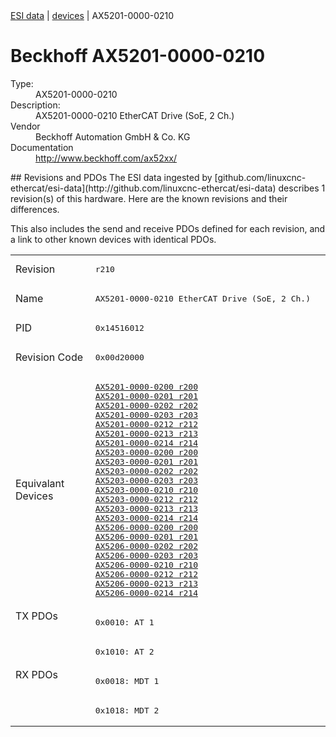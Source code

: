 <div class="nav"><a href="/esi-data">ESI data</a> | <a href="/esi-data/devices">devices</a> | AX5201-0000-0210</div>

#  Beckhoff AX5201-0000-0210

<dl>
  <dt>Type:</dt><dd>AX5201-0000-0210</dd>
  <dt>Description:</dt><dd>AX5201-0000-0210 EtherCAT Drive (SoE, 2 Ch.)</dd>
  <dt>Vendor</dt><dd>Beckhoff Automation GmbH & Co. KG</dd>
  <dt>Documentation</dt><dd><a href="http://www.beckhoff.com/ax52xx/">http://www.beckhoff.com/ax52xx/</a></dd>
</dl>
## Revisions and PDOs
The ESI data ingested by [github.com/linuxcnc-ethercat/esi-data](http://github.com/linuxcnc-ethercat/esi-data) describes 1 revision(s) of this hardware.  Here are the known revisions and their differences.

This also includes the send and receive PDOs defined for each revision, and a link to other known devices with identical PDOs.

<table>
<tr >
<td class="first">Revision</td>
<td ><pre>r210</pre></td>
</tr>
<tr >
<td class="first">Name</td>
<td ><pre>AX5201-0000-0210 EtherCAT Drive (SoE, 2 Ch.)</pre></td>
</tr>
<tr >
<td class="first">PID</td>
<td ><pre>0x14516012</pre></td>
</tr>
<tr >
<td class="first">Revision Code</td>
<td ><pre>0x00d20000</pre></td>
</tr>
<tr >
<td class="first">Equivalant Devices</td>
<td ><pre><a href="AX5201-0000-0200">AX5201-0000-0200 r200</a><br/><a href="AX5201-0000-0201">AX5201-0000-0201 r201</a><br/><a href="AX5201-0000-0202">AX5201-0000-0202 r202</a><br/><a href="AX5201-0000-0203">AX5201-0000-0203 r203</a><br/><a href="AX5201-0000-0212">AX5201-0000-0212 r212</a><br/><a href="AX5201-0000-0213">AX5201-0000-0213 r213</a><br/><a href="AX5201-0000-0214">AX5201-0000-0214 r214</a><br/><a href="AX5203-0000-0200">AX5203-0000-0200 r200</a><br/><a href="AX5203-0000-0201">AX5203-0000-0201 r201</a><br/><a href="AX5203-0000-0202">AX5203-0000-0202 r202</a><br/><a href="AX5203-0000-0203">AX5203-0000-0203 r203</a><br/><a href="AX5203-0000-0210">AX5203-0000-0210 r210</a><br/><a href="AX5203-0000-0212">AX5203-0000-0212 r212</a><br/><a href="AX5203-0000-0213">AX5203-0000-0213 r213</a><br/><a href="AX5203-0000-0214">AX5203-0000-0214 r214</a><br/><a href="AX5206-0000-0200">AX5206-0000-0200 r200</a><br/><a href="AX5206-0000-0201">AX5206-0000-0201 r201</a><br/><a href="AX5206-0000-0202">AX5206-0000-0202 r202</a><br/><a href="AX5206-0000-0203">AX5206-0000-0203 r203</a><br/><a href="AX5206-0000-0210">AX5206-0000-0210 r210</a><br/><a href="AX5206-0000-0212">AX5206-0000-0212 r212</a><br/><a href="AX5206-0000-0213">AX5206-0000-0213 r213</a><br/><a href="AX5206-0000-0214">AX5206-0000-0214 r214</a></pre></td>
</tr>
<tr class="txpdo pdosection">
<td class="first" rowspan=2 valign=top>TX PDOs</td>
<td><pre>0x0010: AT 1</pre></td>
<td></td>
</tr>
<tr class="txpdo pdosection">
<td ><pre>0x1010: AT 2</pre></td>
</tr>
<tr class="rxpdo pdosection">
<td class="first" rowspan=2 valign=top>RX PDOs</td>
<td><pre>0x0018: MDT 1</pre></td>
<td></td>
</tr>
<tr class="rxpdo pdosection">
<td ><pre>0x1018: MDT 2</pre></td>
</tr>
</table>
